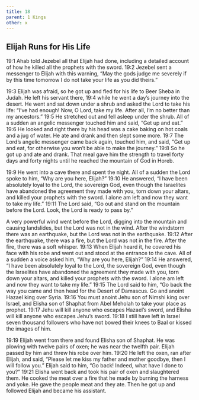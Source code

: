 ```yaml
---
title: 18
parent: 1 Kings
other: x
---
```


## Elijah Runs for His Life

<a name="19:1">19:1</a> Ahab told Jezebel all that Elijah had done, including a detailed account of how he killed all the prophets with the sword. <a name="19:2">19:2</a> Jezebel sent a messenger to Elijah with this warning, “May the gods judge me severely if by this time tomorrow I do not take your life as you did theirs.”

<a name="19:3">19:3</a> Elijah was afraid, so he got up and fled for his life to Beer Sheba in Judah. He left his servant there, <a name="19:4">19:4</a> while he went a day’s journey into the desert. He went and sat down under a shrub and asked the Lord to take his life: “I’ve had enough! Now, O Lord, take my life. After all, I’m no better than my ancestors.” <a name="19:5">19:5</a> He stretched out and fell asleep under the shrub. All of a sudden an angelic messenger touched him and said, “Get up and eat.” <a name="19:6">19:6</a> He looked and right there by his head was a cake baking on hot coals and a jug of water. He ate and drank and then slept some more. <a name="19:7">19:7</a> The Lord’s angelic messenger came back again, touched him, and said, “Get up and eat, for otherwise you won’t be able to make the journey.” <a name="19:8">19:8</a> So he got up and ate and drank. That meal gave him the strength to travel forty days and forty nights until he reached the mountain of God in Horeb.

<a name="19:9">19:9</a> He went into a cave there and spent the night. All of a sudden the Lord spoke to him, “Why are you here, Elijah?” <a name="19:10">19:10</a> He answered, “I have been absolutely loyal to the Lord, the sovereign God, even though the Israelites have abandoned the agreement they made with you, torn down your altars, and killed your prophets with the sword. I alone am left and now they want to take my life.” <a name="19:11">19:11</a> The Lord said, “Go out and stand on the mountain before the Lord. Look, the Lord is ready to pass by.”

A very powerful wind went before the Lord, digging into the mountain and causing landslides, but the Lord was not in the wind. After the windstorm there was an earthquake, but the Lord was not in the earthquake. <a name="19:12">19:12</a> After the earthquake, there was a fire, but the Lord was not in the fire. After the fire, there was a soft whisper. <a name="19:13">19:13</a> When Elijah heard it, he covered his face with his robe and went out and stood at the entrance to the cave. All of a sudden a voice asked him, “Why are you here, Elijah?” <a name="19:14">19:14</a> He answered, “I have been absolutely loyal to the Lord, the sovereign God, even though the Israelites have abandoned the agreement they made with you, torn down your altars, and killed your prophets with the sword. I alone am left and now they want to take my life.” <a name="19:15">19:15</a> The Lord said to him, “Go back the way you came and then head for the Desert of Damascus. Go and anoint Hazael king over Syria. <a name="19:16">19:16</a> You must anoint Jehu son of Nimshi king over Israel, and Elisha son of Shaphat from Abel Meholah to take your place as prophet. <a name="19:17">19:17</a> Jehu will kill anyone who escapes Hazael’s sword, and Elisha will kill anyone who escapes Jehu’s sword. <a name="19:18">19:18</a> I still have left in Israel seven thousand followers who have not bowed their knees to Baal or kissed the images of him.

<a name="19:19">19:19</a> Elijah went from there and found Elisha son of Shaphat. He was plowing with twelve pairs of oxen; he was near the twelfth pair. Elijah passed by him and threw his robe over him. <a name="19:20">19:20</a> He left the oxen, ran after Elijah, and said, “Please let me kiss my father and mother goodbye, then I will follow you.” Elijah said to him, “Go back! Indeed, what have I done to you?” <a name="19:21">19:21</a> Elisha went back and took his pair of oxen and slaughtered them. He cooked the meat over a fire that he made by burning the harness and yoke. He gave the people meat and they ate. Then he got up and followed Elijah and became his assistant.
